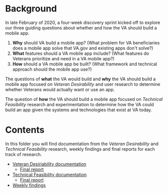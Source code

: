
# Background
In late February of 2020, a four-week discovery sprint kicked off to explore our three guiding questions about whether and how the VA should build a mobile app. 

1. **Why** should VA build a mobile app? (What problem for VA beneficiaries does a mobile app solve that VA.gov and existing apps don't solve?)
2. **What** features should a VA mobile app include? (What features do Veterans prioritize and need in a VA mobile app?)
3. **How** should a VA mobile app be built? (What framework and technical approach should the mobile app use?)

The questions of **what** the VA would build and **why** the VA should build a mobile app focused on *Veteran Desirability* and user research to determine whether Veterans would actually want or use an app. 

The question of **how** the VA should build a mobile app focused on *Technical Feasibility* research and experimentation to determine how the VA could build an app given the systems and technologies that exist at VA today.

# Contents
In this folder you will find documentation from the *Veteran Desirability* and *Technical Feasibility* research, weekly findings and final reports for each track of research.

- [Veteran Desiriability documentation](veteran-desirability/)
  - [Final report](veteran-desirability/usability-testing/VA%20Mobile%20App%20Discovery_%20Usability%20test%20report.pdf)
- [Technical Feasibility documentation](technical-feasibility/)
  - [Final report](technical-feasibility/VA%20Mobile%20App%20Discovery%20-%20Technical%20Feasibility%20Report.pdf)
- [Weekly findings](output%2Boutcomes/)
 
